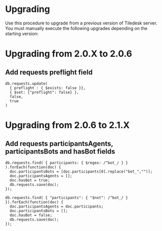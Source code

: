 # Upgrading

Use this procedure to upgrade from a previous version of Tiledesk server. You must manually execute the following upgrades depending on the starting version:

# Upgrading from 2.0.X to 2.0.6

## Add requests preflight field

```
db.requests.update(
  { preflight : { $exists: false }},
  { $set: {"preflight": false} },
  false,
  true
)
```

# Upgrading from 2.0.6 to 2.1.X

## Add requests participantsAgents, participantsBots and hasBot fields

```
db.requests.find( { participants: { $regex: /^bot_/ } } ).forEach(function(doc) {
  doc.participantsBots = [doc.participants[0].replace("bot_","")];
  doc.participantsAgents = [];
  doc.hasBot = true;
  db.requests.save(doc);
});

db.requests.find( { "participants": { "$not": /^bot_/ } }).forEach(function(doc) {
  doc.participantsAgents = doc.participants;
  doc.participantsBots = [];
  doc.hasBot = false;
  db.requests.save(doc);
});

```
